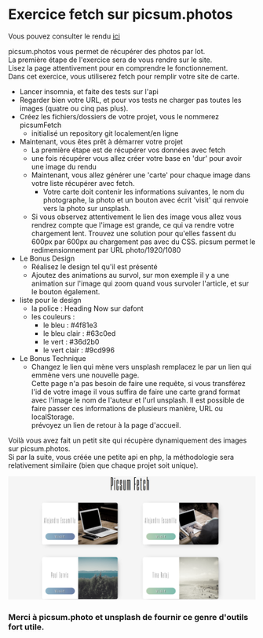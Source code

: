 
# Exercice fetch sur picsum.photos

Vous pouvez consulter le rendu [ici](https://rubenavone.github.io/picsumFetch/public)

picsum.photos vous permet de récupérer des photos par lot.  
La première étape de l'exercice sera de vous rendre sur le site.  
Lisez la page attentivement pour en comprendre le fonctionnement.  
Dans cet exercice, vous utiliserez fetch pour remplir votre site de carte.  

- Lancer insomnia, et faite des tests sur l'api 
- Regarder bien votre URL, et pour vos tests ne charger pas toutes les images (quatre ou cinq pas plus).
- Créez les fichiers/dossiers de votre projet, vous le nommerez picsumFetch
    - initialisé un repository git localement/en ligne
- Maintenant, vous êtes prêt à démarrer votre projet
    - La première étape est de récupérer vos données avec fetch
    - une fois récupérer vous allez créer votre base en 'dur' pour avoir une image du rendu
    - Maintenant, vous allez générer une 'carte' pour chaque image dans votre liste récupérer avec fetch.
        - Votre carte doit contenir les informations suivantes, le nom du photographe, la photo et un bouton avec écrit 'visit' qui renvoie vers la photo sur unsplash.
    - Si vous observez attentivement le lien des image vous allez vous rendrez compte que l'image est grande, ce qui va rendre votre chargement lent.
    Trouvez une solution pour qu'elles fassent du 600px par 600px au chargement pas avec du CSS.
    picsum permet le redimensionnement par URL photo/1920/1080
- Le Bonus Design
    - Réalisez le design tel qu'il est présenté
    - Ajoutez des animations au survol, sur mon exemple il y a une animation sur l'image qui zoom quand vous survoler l'article, et sur le bouton également.
- liste pour le design
    - la police : Heading Now sur dafont
    - les couleurs :
        - le bleu : #4f81e3
        - le bleu clair : #63c0ed
        - le vert : #36d2b0
        - le vert clair : #9cd996
- Le Bonus Technique
    - Changez le lien qui mène vers unsplash remplacez le par un lien qui emmène vers une nouvelle
    page.  
    Cette page n'a pas besoin de faire une requête, si vous transférez l'id de votre image il vous suffira de faire une carte grand format avec l'image le nom de l'auteur et l'url unsplash.
    Il est possible de faire passer ces informations de plusieurs manière, URL ou localStorage.  
    prévoyez un lien de retour à la page d'accueil.

Voilà vous avez fait un petit site qui récupère dynamiquement des images sur picsum.photos.  
Si par la suite, vous créée une petite api en php, la méthodologie sera relativement similaire (bien que chaque projet soit unique).

![ScreenShot for the exercice](picsumFetch.PNG)

### Merci à picsum.photo et unsplash de fournir ce genre d'outils fort utile.
